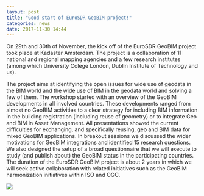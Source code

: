 ```yaml
---
layout: post
title: "Good start of EuroSDR GeoBIM project!"
categories: news
date: 2017-11-30 14:44
---
```


On 29th and 30th of November, the kick off of the EuroSDR GeoBIM project took place at Kadaster Amsterdam.
The project is a collaboration of 11 national and regional mapping agencies and a few research institutes (among which University Colege London, Dublin Institute of Technology and us).

The project aims at identifying the open issues for wide use of geodata in the BIM world and the wide use of BIM in the geodata world and solving a few of them.
The workshop started with an overview of the GeoBIM developments in all involved countries. These developments ranged from almost no GeoBIM activities to a clear strategy for including BIM information in the building registration (including reuse of geometry) or to integrate Geo and BIM in Asset Management.
All presentations showed the current difficulties for exchanging, and specifically reusing, geo and BIM data for mixed GeoBIM applications.
In breakout sessions we discussed the wider motivations for GeoBIM integrations and identified 15 research questions.
We also designed the setup of a broad questionnaire that we will execute to study (and publish about) the GeoBIM status in the participating countries.
The duration of the EuroSDR GeoBIM project is about 2 years in which we will seek active collaboration with related initiatives such as the GeoBIM harmonization initiatives within ISO and OGC. 

<div class="row">
  <div class="col-sm-12 col-xs-12"><img class="img-responsive" src="{{ "/img/2017/EuroSDRGeoBIM.jpg" | prepend: site.baseurl }}"></div>
</div>
<br>
